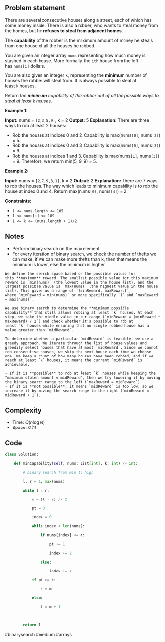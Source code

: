 ## Problem statement

There are several consecutive houses along a street, each of which has some money inside. There is also a robber, who wants to steal money from the homes, but he **refuses to steal from adjacent homes**.

The **capability** of the robber is the maximum amount of money he steals from one house of all the houses he robbed.

You are given an integer array `nums` representing how much money is stashed in each house. More formally, the `ith` house from the left has `nums[i]` dollars.

You are also given an integer `k`, representing the **minimum** number of houses the robber will steal from. It is always possible to steal at least `k` houses.

Return _the **minimum** capability of the robber out of all the possible ways to steal at least_ `k` _houses_.

**Example 1:**

**Input:** nums = `[2,3,5,9]`, k = 2
**Output:** 5
**Explanation:** 
There are three ways to rob at least 2 houses:
- Rob the houses at indices 0 and 2. Capability is max(nums`[0]`, nums`[2]`) = 5.
- Rob the houses at indices 0 and 3. Capability is max(nums`[0]`, nums`[3]`) = 9.
- Rob the houses at indices 1 and 3. Capability is max(nums`[1]`, nums`[3]`) = 9.
Therefore, we return min(5, 9, 9) = 5.

**Example 2:**

**Input:** nums = `[2,7,9,3,1]`, k = 2
**Output:** 2
**Explanation:** There are 7 ways to rob the houses. The way which leads to minimum capability is to rob the house at index 0 and 4. Return max(nums`[0]`, nums`[4]`) = 2.

**Constraints:**

- `1 <= nums.length <= 105`
- `1 <= nums[i] <= 109`
- `1 <= k <= (nums.length + 1)/2`
## Notes

- Perform binary search on the max element
- For every iteration of binary search, we check the number of thefts we can make, if we can make more thefts than k, then that means the minimum is lower, else the minimum is higher

```
We define the search space based on the possible values for this **maximum** reward. The smallest possible value for this maximum reward is `min(nums)` (the lowest value in the house list), and the largest possible value is `max(nums)` (the highest value in the house list). This gives us a range of `[minReward, maxReward]`, where `minReward = min(nums)` or more specifically `1` and `maxReward = max(nums)`.

We use binary search to determine the **minimum possible capability** that still allows robbing at least `k` houses. At each step, we take the middle value in our range (`midReward = (minReward + maxReward) / 2`) and check whether it's possible to rob at least `k` houses while ensuring that no single robbed house has a value greater than `midReward`.

To determine whether a particular `midReward` is feasible, we use a greedy approach. We iterate through the list of house values and greedily select houses that have at most `midReward`. Since we cannot rob consecutive houses, we skip the next house each time we choose one. We keep a count of how many houses have been robbed, and if we reach at least `k` houses, it means the current `midReward` is achievable.

- If it is **possible** to rob at least `k` houses while keeping the "maximum stolen amount ≤ midReward", then we try lowering it by moving the binary search range to the left (`maxReward = midReward`).
- If it is **not possible**, it means `midReward` is too low, so we increase it by moving the search range to the right (`minReward = midReward + 1`).
```
## Complexity

- Time: $O(n\log m)$
- Space: $O(1)$
## Code

```python
class Solution:

    def minCapability(self, nums: List[int], k: int) -> int:

        # binary search from min to high

        l, r = 1, max(nums)

        while l < r:

            m = (l + r) // 2

            pt = 0

            index = 0

            while index < len(nums):

                if nums[index] <= m:

                    pt += 1

                    index += 2

                else:

                    index += 1

            if pt >= k:

                r = m

            else:

                l = m + 1

  

        return l
```

#binarysearch 
#medium 
#arrays